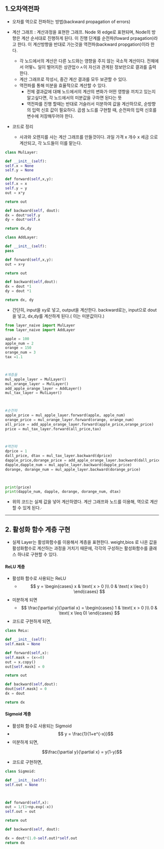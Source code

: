 
## 1.오차역전파

- 오차를 역으로 전파하는 방법(backward propagation of errors)
- 계산 그래프 : 계산과정을 표현한 그래프. Node 와 edge로 표현되며, Node의 방향은 계산 순서대로 진행하게 된다. 이 진행 단계를 순전파(foward prpagation)라고 한다. 이 계산방향을 반대로 가는것을 역전파(backward propgation)이라 한다.
    - 각 노드에서의 계산은 다른 노드와는 영향을 주지 않는 국소적 계산이다. 전체에서 어떻ㄴ 일이 벌어지든 상관업ㅇㅅ이 자신과 관계된 정보만으로 결과를 출력한다.
    - 계산 그래프로 작성시, 중간 계산 결과를 모두 보관할 수 있다.
    - 역전파를 통해 미분을 효율적으로 계산할 수 있다.
        - 전체 결과값에 대해 노드에서의 계산의 변화가 어떤 영향을 끼치고 있는지 알고싶다면, 각 노드에서의 미분값을 구하면 된다는 뜻
        - 역전파를 진행 할때는 반대로 거슬러서 미분하여 값을 계산하므로, 순방향의 입력 신호 값이 필요하다. 곱셈 노드를 구현할 때, 순전파의 입력 신호를 변수에 저장해두어야 한다.

- 코드로 정리
    - 사과와 오렌지를 사는 계산 그래프를 만들것이다. 과일 가격 x 개수 x 세금 으로 계산되고, 각 노드들이 이를 맡는다.
```Python
class MulLayer:

def __init__(self):
self.x = None
self.y = None

def forward(self,x,y):
self.x = x
self.y = y
out = x*y

return out

def backward(self, dout):
dx = dout*self.y
dy = dout*self.x

return dx,dy

class AddLayer:

def __init__(self):
pass

def forward(self,x,y):
out = x+y

return out

def backward(self,dout):
dx = dout *1
dy = dout *1

return dx, dy	
```
- 간단히, input을 xy로 넣고, output을 계산한다. backward로는, input으로 dout을 넣고, dx,dy를 계산하게 된다.( 이는 미분값이다.)
```Python
from layer_naive import MulLayer
from layer_naive import AddLayer

apple = 100
apple_num = 2
orange = 150
orange_num = 3
tax =1.1

  

#계층들
mul_apple_layer = MulLayer()
mul_orange_layer = MulLayer()
add_apple_orange_layer = AddLayer()
mul_tax_layer = MulLayer()

  

#순전파
apple_price = mul_apple_layer.forward(apple, apple_num)
orange_price = mul_orange_layer.forward(orange, orange_num)
all_price = add_apple_orange_layer.forward(apple_price,orange_price)
price = mul_tax_layer.forward(all_price,tax)

  

#역전파
dprice = 1
dall_price, dtax = mul_tax_layer.backward(dprice)
dapple_price,dorange_price = add_apple_orange_layer.backward(dall_price)
dapple,dapple_num = mul_apple_layer.backward(dapple_price)
dorange, dorange_num = mul_apple_layer.backward(dorange_price)

  

print(price)
print(dapple_num, dapple, dorange, dorange_num, dtax)
```
- 위의 코드는 실제 값을 넣어 계산하였다. 계산 그래프와 노드를 이용해, 역으로 계산할 수 있게 된다.∙

***
## 2. 활성화 함수 계층 구현
- 실제 Layer는 활성화함수를 이용해서 계층을 표현한다. weight,bios 로 나온 값을 활성화함수로 계산하는 과정을 거치기 때문에, 각각의 구성하는 활성화함수를 클래스 하나로 구현할 수 있다.
#### ReLU 계층
- 활성화 함수로 사용되는 ReLU
    - $$
      y = \begin{cases}
      x & \text( x > 0 )\\
      0 & \text( x \leq 0 )
      \end{cases}
      $$
- 미분하게 되면
    - $$
      \frac{\partial y}{\partial x} = \begin{cases}
      1 & \text( x > 0 )\\
      0 & \text( x \leq 0)
      \end{cases}
      $$
- 코드로 구현하게 되면,
```python
class ReLu:

def __init__(self):
self.mask = None

def forward(self,x):
self.mask = (x<=0)
out = x.copy()
out[self.mask] = 0

return out

def backward(self,dout):
dout[self.mask] = 0
dx = dout

return dx
```

#### Sigmoid 계층
- 활성화 함수로 사용되는 Sigmoid
- $$ y = \frac{1}{1+e^{-x}}$$
- 미분하게 되면,

$$\frac{\partial y}{\partial x} = y(1-y)$$
- 코드로 구현하면,
```python
class Sigmoid:

def __init__(self):
self.out = None

  

def forward(self,x):
out = 1/(1+np.exp(-x))
self.out = out

return out

def backward(self, dout):

dx = dout*(1.0-self.out)*self.out
return dx
```
